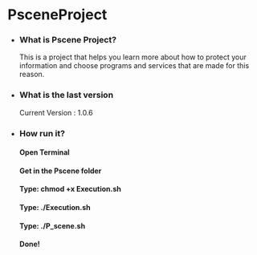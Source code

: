 # PsceneProject

- <h3>What is Pscene Project?</h3>
    This is a project that helps you learn more about how to protect your information and choose programs and services that are made for this reason.


- <h3>What is the last version</h3>
    Current Version : 1.0.6

- <h3>How run it?</h3>
  <h4>Open Terminal</h4>
  <h4>Get in the Pscene folder</h4>
  <h4>Type: chmod +x Execution.sh</h4>
  <h4>Type: ./Execution.sh</h4>
  <h4>Type: ./P_scene.sh</h4>
  <h4>Done!</h4>
